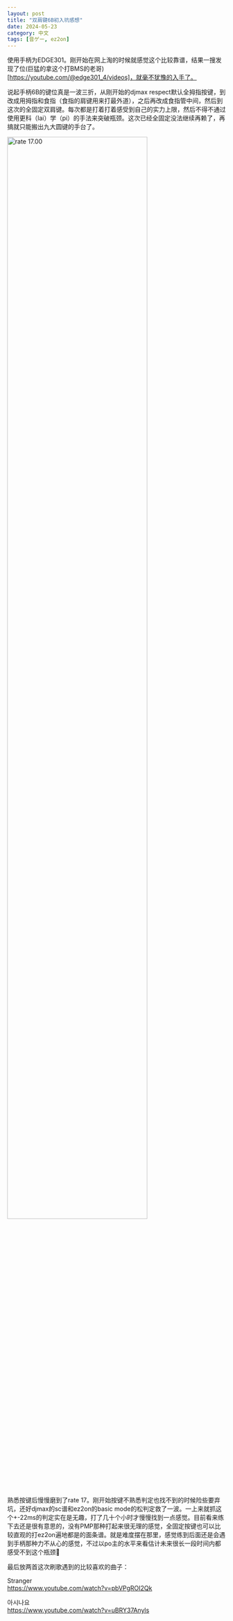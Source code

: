 ```yaml
---
layout: post
title: "双肩键6B初入坑感想"
date: 2024-05-23
category: 中文
tags: [音ゲー, ez2on]
---
```


使用手柄为EDGE301。刚开始在网上淘的时候就感觉这个比较靠谱，结果一搜发现了位(巨猛的拿这个打BMS的老哥)[https://youtube.com/@edge301_4/videos]，就毫不犹豫的入手了。

说起手柄6B的键位真是一波三折，从刚开始的djmax respect默认全拇指按键，到改成用拇指和食指（食指的肩键用来打最外道），之后再改成食指管中间，然后到这次的全固定双肩键。每次都是打着打着感受到自己的实力上限，然后不得不通过使用更科（lai）学（pi）的手法来突破瓶颈。这次已经全固定没法继续再赖了，再搞就只能搬出九大圆键的手台了。

<img style="width: 80%" src="{{ site.url }}/assets/2024-05-23/1.jpeg" alt="rate 17.00">

熟悉按键后慢慢磨到了rate 17。刚开始按键不熟悉判定也找不到的时候险些要弃坑，还好djmax的sc谱和ez2on的basic mode的松判定救了一波。一上来就抓这个+-22ms的判定实在是无趣，打了几十个小时才慢慢找到一点感觉。目前看来练下去还是很有意思的，没有PMP那种打起来很无理的感觉，全固定按键也可以比较直观的打ez2on遍地都是的面条谱。就是难度摆在那里，感觉练到后面还是会遇到手柄那种力不从心的感觉，不过以po主的水平来看估计未来很长一段时间内都感受不到这个瓶颈🥀

最后放两首这次刷歌遇到的比较喜欢的曲子：

Stranger<br/>
https://www.youtube.com/watch?v=pbVPgROI2Qk


아시나요<br/>
https://www.youtube.com/watch?v=uBRY37Anyls
